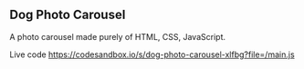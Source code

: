 ## Dog Photo Carousel

A photo carousel made purely of HTML, CSS, JavaScript.

Live code 
https://codesandbox.io/s/dog-photo-carousel-xlfbg?file=/main.js
